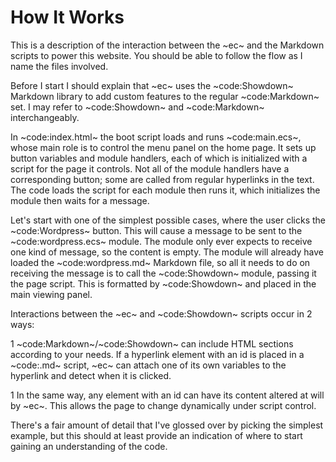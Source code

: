 # How It Works

This is a description of the interaction between the ~ec~ and the Markdown scripts to power this website. You should be able to follow the flow as I name the files involved.

Before I start I should explain that ~ec~ uses the ~code:Showdown~ Markdown library to add custom features to the regular ~code:Markdown~ set. I may refer to ~code:Showdown~ and ~code:Markdown~ interchangeably.

In ~code:index.html~ the boot script loads and runs ~code:main.ecs~, whose main role is to control the menu panel on the home page. It sets up button variables and module handlers, each of which is initialized with a script for the page it controls. Not all of the module handlers have a corresponding button; some are called from regular hyperlinks in the text. The code loads the script for each module then runs it, which initializes the module then waits for a message.

Let's start with one of the simplest possible cases, where the user clicks the ~code:Wordpress~ button. This will cause a message to be sent to the ~code:wordpress.ecs~ module. The module only ever expects to receive one kind of message, so the content is empty. The module will already have loaded the ~code:wordpress.md~ Markdown file, so all it needs to do on receiving the message is to call the ~code:Showdown~ module, passing it the page script. This is formatted by ~code:Showdown~ and placed in the main viewing panel.

Interactions between the ~ec~ and ~code:Showdown~ scripts occur in 2 ways:

 1 ~code:Markdown~/~code:Showdown~ can include HTML sections according to your needs. If a hyperlink element with an id is placed in a ~code:.md~ script, ~ec~ can attach one of its own variables to the hyperlink and detect when it is clicked.

 1 In the same way, any element with an id can have its content altered at will by ~ec~. This allows the page to change dynamically under script control.

 There's a fair amount of detail that I've glossed over by picking the simplest example, but this should at least provide an indication of where to start gaining an understanding of the code.